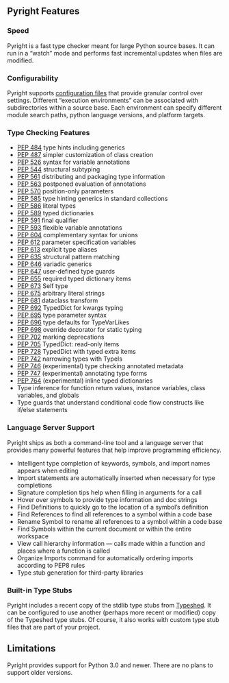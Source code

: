## Pyright Features

### Speed
Pyright is a fast type checker meant for large Python source bases. It can run in a “watch” mode and performs fast incremental updates when files are modified.

### Configurability
Pyright supports [configuration files](../configuration/config-files.md) that provide granular control over settings. Different “execution environments” can be associated with subdirectories within a source base. Each environment can specify different module search paths, python language versions, and platform targets.

### Type Checking Features
* [PEP 484](https://www.python.org/dev/peps/pep-0484/) type hints including generics
* [PEP 487](https://www.python.org/dev/peps/pep-0487/) simpler customization of class creation
* [PEP 526](https://www.python.org/dev/peps/pep-0526/) syntax for variable annotations
* [PEP 544](https://www.python.org/dev/peps/pep-0544/) structural subtyping
* [PEP 561](https://www.python.org/dev/peps/pep-0561/) distributing and packaging type information
* [PEP 563](https://www.python.org/dev/peps/pep-0563/) postponed evaluation of annotations
* [PEP 570](https://www.python.org/dev/peps/pep-0570/) position-only parameters
* [PEP 585](https://www.python.org/dev/peps/pep-0585/) type hinting generics in standard collections
* [PEP 586](https://www.python.org/dev/peps/pep-0586/) literal types
* [PEP 589](https://www.python.org/dev/peps/pep-0589/) typed dictionaries
* [PEP 591](https://www.python.org/dev/peps/pep-0591/) final qualifier
* [PEP 593](https://www.python.org/dev/peps/pep-0593/) flexible variable annotations
* [PEP 604](https://www.python.org/dev/peps/pep-0604/) complementary syntax for unions
* [PEP 612](https://www.python.org/dev/peps/pep-0612/) parameter specification variables
* [PEP 613](https://www.python.org/dev/peps/pep-0613/) explicit type aliases
* [PEP 635](https://www.python.org/dev/peps/pep-0635/) structural pattern matching
* [PEP 646](https://www.python.org/dev/peps/pep-0646/) variadic generics
* [PEP 647](https://www.python.org/dev/peps/pep-0647/) user-defined type guards
* [PEP 655](https://www.python.org/dev/peps/pep-0655/) required typed dictionary items
* [PEP 673](https://www.python.org/dev/peps/pep-0673/) Self type
* [PEP 675](https://www.python.org/dev/peps/pep-0675/) arbitrary literal strings
* [PEP 681](https://www.python.org/dev/peps/pep-0681/) dataclass transform
* [PEP 692](https://www.python.org/dev/peps/pep-0692/) TypedDict for kwargs typing
* [PEP 695](https://www.python.org/dev/peps/pep-0695/) type parameter syntax
* [PEP 696](https://www.python.org/dev/peps/pep-0696/) type defaults for TypeVarLikes
* [PEP 698](https://www.python.org/dev/peps/pep-0698/) override decorator for static typing
* [PEP 702](https://www.python.org/dev/peps/pep-0702/) marking deprecations
* [PEP 705](https://www.python.org/dev/peps/pep-0705/) TypedDict: read-only items
* [PEP 728](https://www.python.org/dev/peps/pep-0728/) TypedDict with typed extra items
* [PEP 742](https://www.python.org/dev/peps/pep-0742/) narrowing types with TypeIs
* [PEP 746](https://www.python.org/dev/peps/pep-0746/) (experimental) type checking annotated metadata
* [PEP 747](https://www.python.org/dev/peps/pep-0747/) (experimental) annotating type forms
* [PEP 764](https://www.python.org/dev/peps/pep-0764/) (experimental) inline typed dictionaries
* Type inference for function return values, instance variables, class variables, and globals
* Type guards that understand conditional code flow constructs like if/else statements

### Language Server Support
Pyright ships as both a command-line tool and a language server that provides many powerful features that help improve programming efficiency.

* Intelligent type completion of keywords, symbols, and import names appears when editing
* Import statements are automatically inserted when necessary for type completions
* Signature completion tips help when filling in arguments for a call
* Hover over symbols to provide type information and doc strings
* Find Definitions to quickly go to the location of a symbol’s definition
* Find References to find all references to a symbol within a code base
* Rename Symbol to rename all references to a symbol within a code base
* Find Symbols within the current document or within the entire workspace
* View call hierarchy information — calls made within a function and places where a function is called
* Organize Imports command for automatically ordering imports according to PEP8 rules
* Type stub generation for third-party libraries

### Built-in Type Stubs
Pyright includes a recent copy of the stdlib type stubs from [Typeshed](https://github.com/python/typeshed). It can be configured to use another (perhaps more recent or modified) copy of the Typeshed type stubs. Of course, it also works with custom type stub files that are part of your project.

## Limitations
Pyright provides support for Python 3.0 and newer. There are no plans to support older versions.


